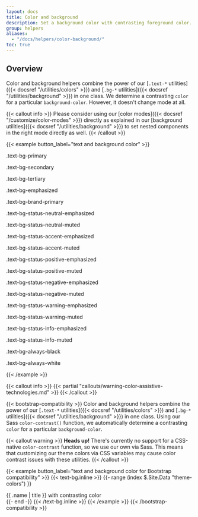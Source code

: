 ```yaml
---
layout: docs
title: Color and background
description: Set a background color with contrasting foreground color.
group: helpers
aliases:
  - "/docs/helpers/color-background/"
toc: true
---
```


## Overview

Color and background helpers combine the power of our [`.text-*` utilities]({{< docsref "/utilities/colors" >}}) and [`.bg-*` utilities]({{< docsref "/utilities/background" >}}) in one class. We determine a contrasting `color` for a particular `background-color`. However, it doesn't change mode at all.

{{< callout info >}}
Please consider using our [color modes]({{< docsref "/customize/color-modes" >}}) directly as explained in our [background utilities]({{< docsref "/utilities/background" >}}) to set nested components in the right mode directly as well.
{{< /callout >}}

{{< example button_label="text and background color" >}}
<p class="text-bg-primary p-tall fw-bold">.text-bg-primary</p>
<p class="text-bg-secondary p-tall fw-bold">.text-bg-secondary</p>
<p class="text-bg-tertiary p-tall fw-bold">.text-bg-tertiary</p>
<p class="text-bg-emphasized p-tall fw-bold">.text-bg-emphasized</p>
<p class="text-bg-brand-primary p-tall fw-bold">.text-bg-brand-primary</p>
<p class="text-bg-status-neutral-emphasized p-tall fw-bold">.text-bg-status-neutral-emphasized</p>
<p class="text-bg-status-neutral-muted p-tall fw-bold">.text-bg-status-neutral-muted</p>
<p class="text-bg-status-accent-emphasized p-tall fw-bold">.text-bg-status-accent-emphasized</p>
<p class="text-bg-status-accent-muted p-tall fw-bold">.text-bg-status-accent-muted</p>
<p class="text-bg-status-positive-emphasized p-tall fw-bold">.text-bg-status-positive-emphasized</p>
<p class="text-bg-status-positive-muted p-tall fw-bold">.text-bg-status-positive-muted</p>
<p class="text-bg-status-negative-emphasized p-tall fw-bold">.text-bg-status-negative-emphasized</p>
<p class="text-bg-status-negative-muted p-tall fw-bold">.text-bg-status-negative-muted</p>
<p class="text-bg-status-warning-emphasized p-tall fw-bold">.text-bg-status-warning-emphasized</p>
<p class="text-bg-status-warning-muted p-tall fw-bold">.text-bg-status-warning-muted</p>
<p class="text-bg-status-info-emphasized p-tall fw-bold">.text-bg-status-info-emphasized</p>
<p class="text-bg-status-info-muted p-tall fw-bold">.text-bg-status-info-muted</p>
<p class="text-bg-always-black p-tall fw-bold">.text-bg-always-black</p>
<p class="text-bg-always-white p-tall fw-bold">.text-bg-always-white</p>
{{< /example >}}

{{< callout info >}}
{{< partial "callouts/warning-color-assistive-technologies.md" >}}
{{< /callout >}}

{{< bootstrap-compatibility >}}
Color and background helpers combine the power of our [`.text-*` utilities]({{< docsref "/utilities/colors" >}}) and [`.bg-*` utilities]({{< docsref "/utilities/background" >}}) in one class. Using our Sass `color-contrast()` function, we automatically determine a contrasting `color` for a particular `background-color`.

{{< callout warning >}}
**Heads up!** There's currently no support for a CSS-native `color-contrast` function, so we use our own via Sass. This means that customizing our theme colors via CSS variables may cause color contrast issues with these utilities.
{{< /callout >}}

{{< example button_label="text and background color for Bootstrap compatibility" >}}
{{< text-bg.inline >}}
{{- range (index $.Site.Data "theme-colors") }}
<div class="text-bg-{{ .name }} p-3">{{ .name | title }} with contrasting color</div>
{{- end -}}
{{< /text-bg.inline >}}
{{< /example >}}
{{< /bootstrap-compatibility >}}

<!-- ## With components -->
